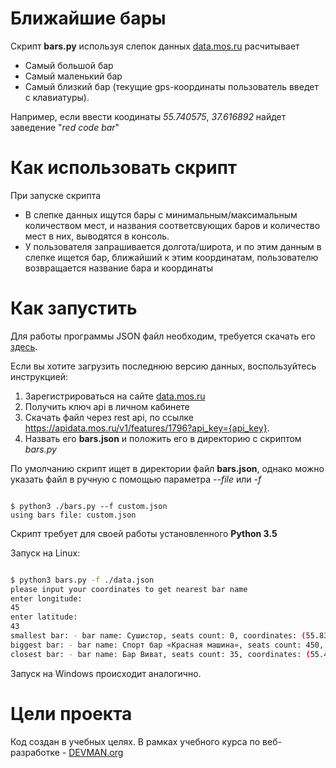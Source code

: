 # Ближайшие бары

Скрипт __bars.py__ используя слепок данных [data.mos.ru](//data.mos.ru) расчитывает
- Самый большой бар
- Самый маленький бар
- Самый близкий бар (текущие gps-координаты пользователь введет с клавиатуры).

Например, если ввести коодинаты _55.740575_, _37.616892_ найдет заведение "_red code bar_"

# Как использовать скрипт

При запуске скрипта
- В слепке данных ищутся бары с минимальным/максимальным количеством мест, и названия соответсвующих баров и количество мест в них, выводятся в консоль.
- У пользователя запрашивается долгота/широта, и по этим данным в слепке ищется бар, ближайший к этим координатам, пользователю возвращается название бара и координаты

# Как запустить
 
Для работы программы JSON файл необходим, требуется скачать его [здесь](https://devman.org/fshare/1503831681/4/).

Если вы хотите загрузить последнюю версию данных, воспользуйтесь инструкцией:
1. Зарегистрироваться на сайте [data.mos.ru](//data.mos.ru)
2. Получить ключ api в личном кабинете
3. Скачать файл через rest api, по ссылке https://apidata.mos.ru/v1/features/1796?api_key={api_key}. 
4. Назвать его __bars.json__ и положить его в директорию с скриптом _bars.py_

По умолчанию скрипт ищет в директории файл __bars.json__, однако можно указать файл в ручную с помощью параметра _--file_ или _-f_

```

$ python3 ./bars.py --f custom.json
using bars file: custom.json

```

Скрипт требует для своей работы установленного __Python 3.5__

Запуск на Linux:

```bash

$ python3 bars.py -f ./data.json
please input your coordinates to get nearest bar name
enter longitude:
45
enter latitude:
43
smallest bar: - bar name: Сушистор, seats count: 0, coordinates: (55.837926047147974, 37.53750797872186)
biggest bar: - bar name: Спорт бар «Красная машина», seats count: 450, coordinates: (55.70111462924677, 37.638228500803905)
closest bar: - bar name: Бар Виват, seats count: 35, coordinates: (55.44875028, 37.511275)

```

Запуск на Windows происходит аналогично.



# Цели проекта

Код создан в учебных целях. В рамках учебного курса по веб-разработке - [DEVMAN.org](https://devman.org)
